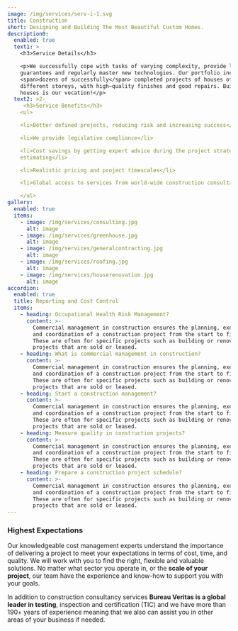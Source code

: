 ```yaml
---
image: /img/services/serv-i-1.svg
title: Construction
short: Designing and Building The Most Beautiful Custom Homes.
description0:
  enabled: true
  text1: >
    <h3>Service Details</h3> 

    <p>We successfully cope with tasks of varying complexity, provide long-term
    guarantees and regularly master new technologies. Our portfolio includes
    <span>dozens of successfully</span> completed projects of houses of
    different storeys, with high–quality finishes and good repairs. Building
    houses is our vocation!</p> 
  text2: >2-
     <h3>Service Benefits</h3> 
    <ul> 

    <li>Better defined projects, reducing risk and increasing success</li> 

    <li>We provide legislative compliance</li> 

    <li>Cost savings by getting expert advice during the project strategy and
    estimating</li> 

    <li>Realistic pricing and project timescales</li> 

    <li>Global access to services from world-wide construction consultancy</li>

    </ul> 
gallery:
  enabled: true
  items:
    - image: /img/services/consulting.jpg
      alt: image
    - image: /img/services/greenhouse.jpg
      alt: image
    - image: /img/services/generalcontracting.jpg
      alt: image
    - image: /img/services/roofing.jpg
      alt: image
    - image: /img/services/houserenovation.jpg
      alt: image
accordion:
  enabled: true
  title: Reporting and Cost Control
  items:
    - heading: Occupational Health Risk Management?
      content: >-
        Commercial management in construction ensures the planning, execution,
        and coordination of a construction project from the start to finish.
        These are often for specific projects such as building or renovation
        projects that are sold or leased.
    - heading: What is commercial management in construction?
      content: >-
        Commercial management in construction ensures the planning, execution,
        and coordination of a construction project from the start to finish.
        These are often for specific projects such as building or renovation
        projects that are sold or leased.
    - heading: Start a construction management?
      content: >-
        Commercial management in construction ensures the planning, execution,
        and coordination of a construction project from the start to finish.
        These are often for specific projects such as building or renovation
        projects that are sold or leased.
    - heading: Measure quality in construction projects?
      content: >-
        Commercial management in construction ensures the planning, execution,
        and coordination of a construction project from the start to finish.
        These are often for specific projects such as building or renovation
        projects that are sold or leased.
    - heading: Prepare a construction project schedule?
      content: >-
        Commercial management in construction ensures the planning, execution,
        and coordination of a construction project from the start to finish.
        These are often for specific projects such as building or renovation
        projects that are sold or leased.
---
```


### Highest Expectations

Our knowledgeable cost management experts understand the importance of delivering a project to meet your expectations in terms of cost, time, and quality. We will work with you to find the right, flexible and valuable solutions. No matter what sector you operate in, or the **scale of your project**, our team have the experience and know-how to support you with your goals.

In addition to construction consultancy services **Bureau Veritas is a global leader in testing**, inspection and certification (TIC) and we have more than 190+ years of experience meaning that we also can assist you in other areas of your business if needed.
